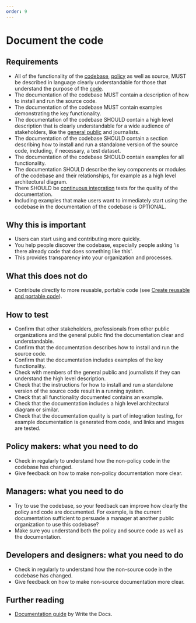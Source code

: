 ```yaml
---
order: 9
---
```

# Document the code

<!-- SPDX-License-Identifier: CC0-1.0 -->
<!-- SPDX-FileCopyrightText: 2019-2023 The Foundation for Public Code <info@publiccode.net>, https://standard.publiccode.net/AUTHORS -->

## Requirements

* All of the functionality of the [codebase](../glossary.md#codebase), [policy](../glossary.md#policy) as well as source, MUST be described in language clearly understandable for those that understand the purpose of the [code](../glossary.md#code).
* The documentation of the codebase MUST contain a description of how to install and run the source code.
* The documentation of the codebase MUST contain examples demonstrating the key functionality.
* The documentation of the codebase SHOULD contain a high level description that is clearly understandable for a wide audience of stakeholders, like the [general public](../glossary.md#general-public) and journalists.
* The documentation of the codebase SHOULD contain a section describing how to install and run a standalone version of the source code, including, if necessary, a test dataset.
* The documentation of the codebase SHOULD contain examples for all functionality.
* The documentation SHOULD describe the key components or modules of the codebase and their relationships, for example as a high level architectural diagram.
* There SHOULD be [continuous integration](../glossary.md#continuous-integration) tests for the quality of the documentation.
* Including examples that make users want to immediately start using the codebase in the documentation of the codebase is OPTIONAL.

## Why this is important

* Users can start using and contributing more quickly.
* You help people discover the codebase, especially people asking 'is there already code that does something like this'.
* This provides transparency into your organization and processes.

## What this does not do

* Contribute directly to more reusable, portable code (see [Create reusable and portable code](./reusable-and-portable-codebases.md)).

## How to test

* Confirm that other stakeholders, professionals from other public organizations and the general public find the documentation clear and understandable.
* Confirm that the documentation describes how to install and run the source code.
* Confirm that the documentation includes examples of the key functionality.
* Check with members of the general public and journalists if they can understand the high level description.
* Check that the instructions for how to install and run a standalone version of the source code result in a running system.
* Check that all functionality documented contains an example.
* Check that the documentation includes a high level architectural diagram or similar.
* Check that the documentation quality is part of integration testing, for example documentation is generated from code, and links and images are tested.

## Policy makers: what you need to do

* Check in regularly to understand how the non-policy code in the codebase has changed.
* Give feedback on how to make non-policy documentation more clear.

## Managers: what you need to do

* Try to use the codebase, so your feedback can improve how clearly the policy and code are documented. For example, is the current documentation sufficient to persuade a manager at another public organization to use this codebase?
* Make sure you understand both the policy and source code as well as the documentation.

## Developers and designers: what you need to do

* Check in regularly to understand how the non-source code in the codebase has changed.
* Give feedback on how to make non-source documentation more clear.

## Further reading

* [Documentation guide](https://www.writethedocs.org/guide/) by Write the Docs.
